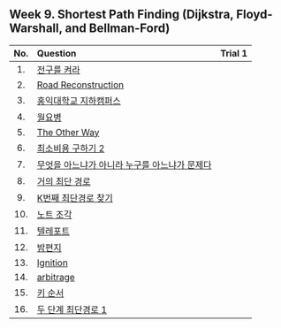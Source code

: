 ## Week 9. Shortest Path Finding (Dijkstra, Floyd-Warshall, and Bellman-Ford)
|No.  |Question|Trial 1|
|:---:|:-------|:-----:|
|1.   |[전구를 켜라](https://www.acmicpc.net/problem/2423 )| [](https://github.com/JoonHyeok-hozy-Kim/algorithm_study/blob/main/BaekJoon/Solutions/Week9/MainQuestions/Sol.py) |
|2.   |[Road Reconstruction](https://www.acmicpc.net/problem/20046)| [](https://github.com/JoonHyeok-hozy-Kim/algorithm_study/blob/main/BaekJoon/Solutions/Week9/MainQuestions/Sol.py) |
|3.   |[홍익대학교 지하캠퍼스](https://www.acmicpc.net/problem/17833)| [](https://github.com/JoonHyeok-hozy-Kim/algorithm_study/blob/main/BaekJoon/Solutions/Week9/MainQuestions/Sol.py) |
|4.   |[월요병](https://www.acmicpc.net/problem/14611)| [](https://github.com/JoonHyeok-hozy-Kim/algorithm_study/blob/main/BaekJoon/Solutions/Week9/MainQuestions/Sol.py) |
|5.   |[The Other Way](https://www.acmicpc.net/problem/14554)| [](https://github.com/JoonHyeok-hozy-Kim/algorithm_study/blob/main/BaekJoon/Solutions/Week9/MainQuestions/Sol.py) |
|6.   |[최소비용 구하기 2](https://www.acmicpc.net/problem/11779)| [](https://github.com/JoonHyeok-hozy-Kim/algorithm_study/blob/main/BaekJoon/Solutions/Week9/MainQuestions/Sol.py) |
|7.   |[무엇을 아느냐가 아니라 누구를 아느냐가 문제다](https://www.acmicpc.net/problem/9694 )| [](https://github.com/JoonHyeok-hozy-Kim/algorithm_study/blob/main/BaekJoon/Solutions/Week9/MainQuestions/Sol.py) |
|8.   |[거의 최단 경로](https://www.acmicpc.net/problem/5719 )| [](https://github.com/JoonHyeok-hozy-Kim/algorithm_study/blob/main/BaekJoon/Solutions/Week9/MainQuestions/Sol.py) |
|9.   |[K번째 최단경로 찾기](https://www.acmicpc.net/problem/1854 )| [](https://github.com/JoonHyeok-hozy-Kim/algorithm_study/blob/main/BaekJoon/Solutions/Week9/MainQuestions/Sol.py) |
|10.  |[노트 조각](https://www.acmicpc.net/problem/24888)| [](https://github.com/JoonHyeok-hozy-Kim/algorithm_study/blob/main/BaekJoon/Solutions/Week9/MainQuestions/Sol.py) |
|11.  |[텔레포트](https://www.acmicpc.net/problem/16958)| [](https://github.com/JoonHyeok-hozy-Kim/algorithm_study/blob/main/BaekJoon/Solutions/Week9/MainQuestions/Sol.py) |
|12.  |[밤편지](https://www.acmicpc.net/problem/23258)| [](https://github.com/JoonHyeok-hozy-Kim/algorithm_study/blob/main/BaekJoon/Solutions/Week9/MainQuestions/Sol.py) |
|13.  |[Ignition](https://www.acmicpc.net/problem/13141)| [](https://github.com/JoonHyeok-hozy-Kim/algorithm_study/blob/main/BaekJoon/Solutions/Week9/MainQuestions/Sol.py) |
|14.  |[arbitrage](https://www.acmicpc.net/problem/6598 )| [](https://github.com/JoonHyeok-hozy-Kim/algorithm_study/blob/main/BaekJoon/Solutions/Week9/MainQuestions/Sol.py) |
|15.  |[키 순서](https://www.acmicpc.net/problem/2458 )| [](https://github.com/JoonHyeok-hozy-Kim/algorithm_study/blob/main/BaekJoon/Solutions/Week9/MainQuestions/Sol.py) |
|16.  |[두 단계 최단경로 1](https://www.acmicpc.net/problem/23793)| [](https://github.com/JoonHyeok-hozy-Kim/algorithm_study/blob/main/BaekJoon/Solutions/Week9/MainQuestions/Sol.py) |


















